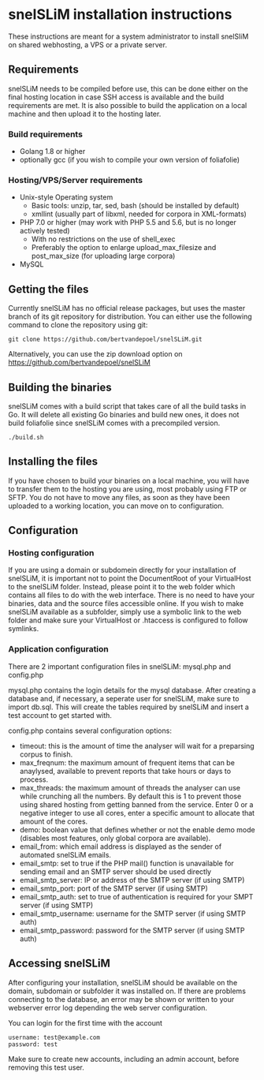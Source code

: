 # snelSLiM installation instructions

These instructions are meant for a system administrator to install snelSliM on shared webhosting, a VPS or a private server. 

## Requirements

snelSLiM needs to be compiled before use, this can be done either on the final hosting location in case SSH access is available and the build requirements are met. It is also possible to build the application on a local machine and then upload it to the hosting later.

### Build requirements

* Golang 1.8 or higher
* optionally gcc (if you wish to compile your own version of foliafolie)

### Hosting/VPS/Server requirements

* Unix-style Operating system
  * Basic tools: unzip, tar, sed, bash (should be installed by default)
  * xmllint (usually part of libxml, needed for corpora in XML-formats)
* PHP 7.0 or higher (may work with PHP 5.5 and 5.6, but is no longer actively tested)
  * With no restrictions on the use of shell_exec
  * Preferably the option to enlarge upload_max_filesize and post_max_size (for uploading large corpora)
* MySQL

## Getting the files

Currently snelSLiM has no official release packages, but uses the master branch of its git repository for distribution. 
You can either use the following command to clone the repository using git:
```
git clone https://github.com/bertvandepoel/snelSLiM.git
```

Alternatively, you can use the zip download option on https://github.com/bertvandepoel/snelSLiM

## Building the binaries

snelSLiM comes with a build script that takes care of all the build tasks in Go. It will delete all existing Go binaries and build new ones, it does not build foliafolie since snelSLiM comes with a precompiled version.
```
./build.sh
```

## Installing the files

If you have chosen to build your binaries on a local machine, you will have to transfer them to the hosting you are using, most probably using FTP or SFTP. You do not have to move any files, as soon as they have been uploaded to a working location, you can move on to configuration.

## Configuration

### Hosting configuration

If you are using a domain or subdomein directly for your installation of snelSLiM, it is important not to point the DocumentRoot of your VirtualHost to the snelSLiM folder. Instead, please point it to the web folder which contains all files to do with the web interface. There is no need to have your binaries, data and the source files accessible online.
If you wish to make snelSLiM available as a subfolder, simply use a symbolic link to the web folder and make sure your VirtualHost or .htaccess is configured to follow symlinks.

### Application configuration

There are 2 important configuration files in snelSLiM: mysql.php and config.php

mysql.php contains the login details for the mysql database. After creating a database and, if necessary, a seperate user for snelSLiM, make sure to import db.sql. This will create the tables required by snelSLiM and insert a test account to get started with. 

config.php contains several configuration options:
* timeout: this is the amount of time the analyser will wait for a preparsing corpus to finish.
* max_freqnum: the maximum amount of frequent items that can be anaylysed, available to prevent reports that take hours or days to process.
* max_threads: the maximum amount of threads the analyser can use while crunching all the numbers. By default this is 1 to prevent those using shared hosting from getting banned from the service. Enter 0 or a negative integer to use all cores, enter a specific amount to allocate that amount of the cores.
* demo: boolean value that defines whether or not the enable demo mode (disables most features, only global corpora are available).
* email_from: which email address is displayed as the sender of automated snelSLiM emails.
* email_smtp: set to true if the PHP mail() function is unavailable for sending email and an SMTP server should be used directly
* email_smtp_server: IP or address of the SMTP server (if using SMTP)
* email_smtp_port: port of the SMTP server (if using SMTP)
* email_smtp_auth: set to true of authentication is required for your SMPT server (if using SMTP)
* email_smtp_username: username for the SMTP server (if using SMTP auth)
* email_smtp_password: password for the SMTP server (if using SMTP auth)

## Accessing snelSLiM

After configuring your installation, snelSLiM should be available on the domain, subdomain or subfolder it was installed on. If there are problems connecting to the database, an error may be shown or written to your webserver error log depending the web server configuration.

You can login for the first time with the account
```
username: test@example.com
password: test
```

Make sure to create new accounts, including an admin account, before removing this test user. 

